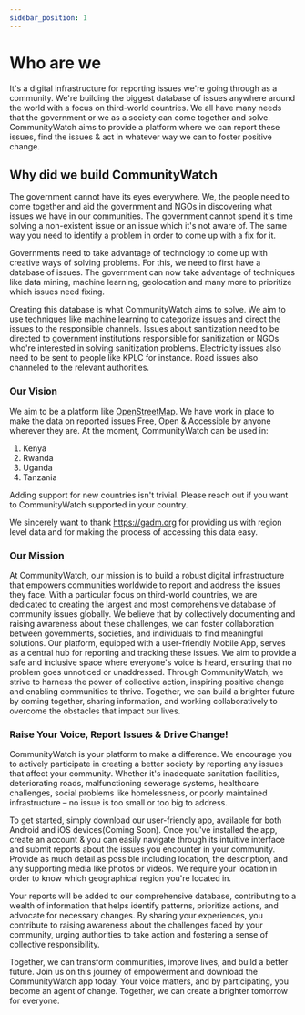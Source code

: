 ```yaml
---
sidebar_position: 1
---
```


# Who are we

It's a digital infrastructure for reporting issues we're going through as a community. We're building the biggest database of issues anywhere around the world with a focus on third-world countries. We all have many needs that the government or we as a society can come together and solve. CommunityWatch aims to provide a platform where we can report these issues, find the issues & act in whatever way we can to foster positive change.


## Why did we build CommunityWatch

The government cannot have its eyes everywhere. We, the people need to come together and aid the government and NGOs in discovering what issues we have in our communities. The government cannot spend it's time solving a non-existent issue or an issue which it's not aware of. The same way you need to identify a problem in order to come up with a fix for it. 

Governments need to take advantage of technology to come up with creative ways of solving problems. For this, we need to first have a database of issues. The government can now take advantage of techniques like data mining, machine learning, geolocation and many more to prioritize which issues need fixing. 

Creating this database is what CommunityWatch aims to solve. We aim to use techniques like machine learning to categorize issues and direct the issues to the responsible channels. Issues about sanitization need to be directed to government institutions responsible for sanitization or NGOs who're interested in solving sanitization problems. Electricity issues also need to be sent to people like KPLC for instance. Road issues also channeled to the relevant authorities. 

### Our Vision

We aim to be a platform like [OpenStreetMap](https://openstreetmap.org). We have work in place to make the data on reported issues Free, Open & Accessible by anyone wherever they are. 
At the moment, CommunityWatch can be used in:
  1. Kenya
  2. Rwanda
  3. Uganda
  4. Tanzania

Adding support for new countries isn't trivial. Please reach out if you want to CommunityWatch supported in your country.

We sincerely want to thank https://gadm.org for providing us with region level data and for making the process of accessing this data easy.

### Our Mission
At CommunityWatch, our mission is to build a robust digital infrastructure that empowers communities worldwide to report and address the issues they face. With a particular focus on third-world countries, we are dedicated to creating the largest and most comprehensive database of community issues globally. We believe that by collectively documenting and raising awareness about these challenges, we can foster collaboration between governments, societies, and individuals to find meaningful solutions. Our platform, equipped with a user-friendly Mobile App, serves as a central hub for reporting and tracking these issues. We aim to provide a safe and inclusive space where everyone's voice is heard, ensuring that no problem goes unnoticed or unaddressed. Through CommunityWatch, we strive to harness the power of collective action, inspiring positive change and enabling communities to thrive. Together, we can build a brighter future by coming together, sharing information, and working collaboratively to overcome the obstacles that impact our lives. 

### Raise Your Voice, Report Issues & Drive Change!

CommunityWatch is your platform to make a difference. We encourage you to actively participate in creating a better society by reporting any issues that affect your community. Whether it's inadequate sanitation facilities, deteriorating roads, malfunctioning sewerage systems, healthcare challenges, social problems like homelessness, or poorly maintained infrastructure – no issue is too small or too big to address.

To get started, simply download our user-friendly app, available for both Android and iOS devices(Coming Soon). Once you've installed the app, create an account & you can easily navigate through its intuitive interface and submit reports about the issues you encounter in your community. Provide as much detail as possible including location, the description, and any supporting media like photos or videos. 
We require your location in order to know which geographical region you're located in. 

Your reports will be added to our comprehensive database, contributing to a wealth of information that helps identify patterns, prioritize actions, and advocate for necessary changes. By sharing your experiences, you contribute to raising awareness about the challenges faced by your community, urging authorities to take action and fostering a sense of collective responsibility.

Together, we can transform communities, improve lives, and build a better future. Join us on this journey of empowerment and download the CommunityWatch app today. Your voice matters, and by participating, you become an agent of change. Together, we can create a brighter tomorrow for everyone.





